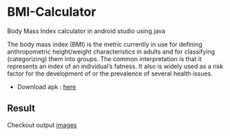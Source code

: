 # BMI-Calculator
Body Mass Index calculator in android studio using java

The body mass index (BMI) is the metric currently in use for defining anthropometric height/weight 
characteristics in adults and for classifying (categorizing) them into groups. The common interpretation 
is that it represents an index of an individual’s fatness. It also is widely used as a risk factor for the 
development of or the prevalence of several health issues.


- Download apk : [here](https://drive.google.com/file/d/1IDHF9rDUoiiy4JkHY55bMWI0XKJJYCmu/view)

## Result

Checkout output [images](https://github.com/karthikraj15/BMI-Calculator/tree/master/Output)

